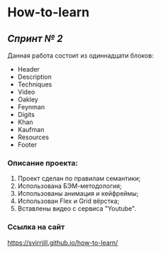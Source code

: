 #  **How-to-learn**
## *Спринт № 2*
Данная работа состоит из одиннадцати блоков:
* Header
* Description
* Techniques
* Video
* Oakley
* Feynman
* Digits
* Khan
* Kaufman
* Resources
* Footer
### Описание проекта:
1. Проект сделан по правилам семантики;
2. Использована БЭМ-методология;
3. Использованы анимация и кейфреймы;
4. Использован Flex и Grid вёрстка;
5. Вставлены видео с сервиса "Youtube".

### Ссылка на сайт
https://svirriill.github.io/how-to-learn/
